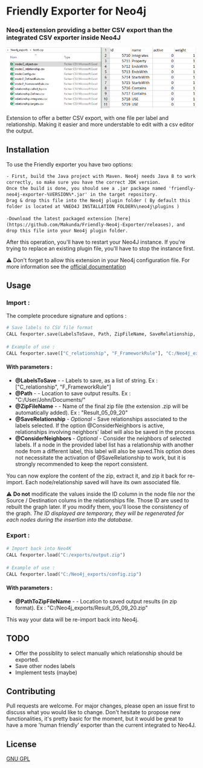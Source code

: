 # Friendly Exporter for Neo4j
### Neo4j extension providing a better CSV export than the integrated CSV exporter inside Neo4J

![Folder structure with exporter](folder_structure.png)

Extension to offer a better CSV export, with one file per label and relationship. 
Making it easier and more understable to edit with a csv editor the output.

## Installation

To use the Friendly exporter you have two options:

    - First, build the Java project with Maven. Neo4j needs Java 8 to work correctly, so make sure you have the correct JDK version.
    Once the build is done, you should see a .jar package named 'friendly-neo4j-exporter-%VERSION%*.jar' in the target repository.
    Drag & drop this file into the Neo4j plugin folder ( By default this folder is located at %NEO4J INSTALLATION FOLDER%\neo4j\plugins )

    -Download the latest packaged extension [here](https://github.com/Makunda/Friendly-Neo4j-Exporter/releases), and drop this file into your Neo4j plugin folder.

After this operation, you'll have to restart your Neo4J instance. If you're trying to replace an existing plugin file, you'll have to stop the instance first.

:warning: Don't forget to allow this extension in your Neo4j configuration file. For more information see the [official documentation](https://neo4j.com/docs/operations-manual/4.1/security/securing-extensions/)

## Usage

### Import :

The complete procedure signature and options :
```python
# Save labels to CSV file format
CALL fexporter.save(LabelsToSave, Path, ZipFileName, SaveRelationship, ConsiderNeighbors) 

# Example of use : 
CALL fexporter.save(["C_relationship", "F_FrameworkRule"], "C:/Neo4j_exports/", "Result_05_09_20", true, true )
```

#### With parameters :

- **@LabelsToSave** - *<String List>* - Labels to save, as a list of string. Ex : ["C_relationship", "F_FrameworkRule"]
- **@Path** - *<String>* - Location to save output results. Ex : "C:/User/John/Documents/"
- **@ZipFileName** - *<String>* - Name of the final zip file (the extension .zip will be automatically added). Ex : "Result_05_09_20" 
- **@SaveRelationship** - *<Boolean> Optional* - Save relationships associated to the labels selected. If the option @ConsiderNeighbors is active, relationships involving neighbors' label will also be saved in the process
- **@ConsiderNeighbors** - *<Boolean> Optional* - Consider the neighbors of selected labels. If a node in the provided label list has a relationship with another node from a different label, this label will also be saved.This option does not necessitate the activation of @SaveRelationship to work, but it is strongly recommended to keep the report consistent.

You can now explore the content of the zip, extract it, and zip it back for re-import.
Each node/relationship saved will have its own associated file.

:warning: **Do not** modificate the values inside the ID column in the node file nor the Source / Destination colums in the relationships file. Those ID are used to rebuilt the graph later. If you modify them, you'll loose the consistency of the graph. 
*The ID displayed are temporary, they will be regenerated for each nodes during the insertion into the database*.

### Export :

```python
# Import back into Neo4K
CALL fexporter.load("C:/exports/output.zip")

# Example of use : 
CALL fexporter.load("C:/Neo4j_exports/config.zip")
```

#### With parameters : 
- **@PathToZipFileName** - *<String>* - Location to saved output results (in zip format). Ex : "C:/Neo4j_exports/Result_05_09_20.zip"

This way your data will be re-import back into Neo4j.

## TODO
 - Offer the possiblity to select manually which relationship should be exported.
 - Save other nodes labels
 - Implement tests (maybe)

## Contributing
Pull requests are welcome. For major changes, please open an issue first to discuss what you would like to change.
Don't hesitate to propose new functionalities, it's pretty basic for the moment, but it would be great to have a more 'human friendly' exporter than the current integrated to Neo4J. 

## License
[GNU GPL](https://www.gnu.org/licenses/gpl-3.0.html)
